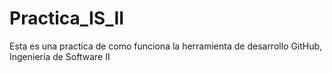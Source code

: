 # Practica_IS_II
Esta es una practica de como funciona la herramienta de desarrollo GitHub, Ingeniería de Software II
